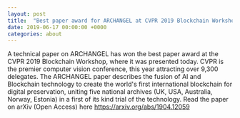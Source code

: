 ```yaml
---
layout: post
title:  "Best paper award for ARCHANGEL at CVPR 2019 Blockchain Workshop"
date: 2019-06-17 00:00:00 +0000
categories: about
---
```


A technical paper on ARCHANGEL has won the best paper award at the CVPR 2019 Blockchain Workshop, where it was presented today.  CVPR is the premier computer vision conference, this year attracting over 9,300 delegates.  The ARCHANGEL paper describes the fusion of AI and Blockchain technology to create the world's first international blockchain for digital preservation, uniting five national archives (UK, USA, Australia, Norway, Estonia) in a first of its kind trial of the technology. Read the paper on arXiv (Open Access) here <https://arxiv.org/abs/1904.12059>

